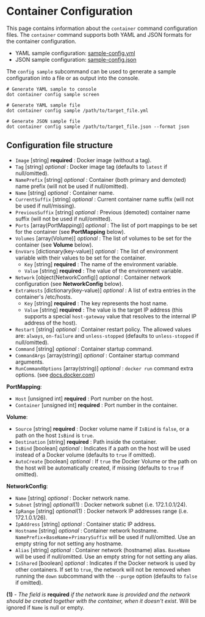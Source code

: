 ﻿# Container Configuration 
This page contains information about the `container` command configuration files.
The `container` command supports both YAML and JSON formats for the container configuration.

- YAML sample configuration: [sample-config.yml](./sample-config.yml)
- JSON sample configuration: [sample-config.json](./sample-config.json)

The `config sample` subcommand can be used to generate a sample configuration into a file or as output into the console.

```shell
# Generate YAML sample to console
dot container config sample screen

# Generate YAML sample file
dot container config sample /path/to/target_file.yml

# Generate JSON sample file
dot container config sample /path/to/target_file.json --format json
```

## Configuration file structure

- `Image` [string] **required** : Docker image (without a tag).
- `Tag` [string] *optional* : Docker image tag (defaults to `latest` if null/omitted).
- `NamePrefix` [string] *optional* : Container (both primary and demoted) name prefix (will not be used if null/omitted).
- `Name` [string] *optional* : Container name.
- `CurrentSuffix` [string] *optional* : Current container name suffix (will not be used if null/missing).
- `PreviousSuffix` [string] *optional* : Previous (demoted) container name suffix (will not be used if null/omitted).
- `Ports` [array(PortMapping)] *optional* : The list of port mappings to be set for the container (see **PortMapping** below).
- `Volumes` [array(Volume)] *optional* : The list of volumes to be set for the container (see **Volume** below).
- `EnvVars` [dictionary(key-value)] *optional* : The list of environment variable with their values to be set for the container.
  - `Key` [string] **required** : The name of the environment variable.
  - `Value` [string] **required** : The value of the environment variable.
- `Network` [object(NetworkConfig)] *optional* : Container network configuration (see **NetworkConfig** below).
- `ExtraHosts` [dictionary(key-value)] *optional* : A list of extra entries in the container's /etc/hosts.
  - `Key` [string] **required** : The key represents the host name.
  - `Value` [string] **required** : The value is the target IP address (this supports a special `host-gateway` value that resolves to the internal IP address of the host).
- `Restart` [string] *optional* : Container restart policy. The allowed values are: `always`, `on-failure` and `unless-stopped` (defaults to `unless-stopped` if null/omitted).
- `Command` [string] *optional* : Container startup command.
- `CommandArgs` [array(string)] *optional* : Container startup command arguments.
- `RunCommandOptions` [array(string)] *optional* : `docker run` command extra options. (see [docs.docker.com](https://docs.docker.com/engine/reference/commandline/run/#options))

**PortMapping**:
- `Host` [unsigned int] **required** : Port number on the host.
- `Container` [unsigned int] **required** : Port number in the container.

**Volume**:
- `Source` [string] **required** : Docker volume name if `IsBind` is `false`, or a path on the host `IsBind` is `true`. 
- `Destination` [string] **required** : Path inside the container. 
- `IsBind` [boolean] *optional* : Indicates if a path on the host will be used instead of a Docker volume (defaults to `true` if omitted).
- `AutoCreate` [boolean] *optional* : If `true` the Docker Volume or the path on the host will be automatically created, if missing (defaults to `true` if omitted).

**NetworkConfig**:
- `Name` [string] *optional* : Docker network name.
- `Subnet` [string] *optional*(1) : Docker network subnet (i.e. 172.1.0.1/24).
- `IpRange` [string] *optional*(1) : Docker network IP addresses range (i.e. 172.1.0.1/26).
- `IpAddress` [string] *optional* : Container static IP address. 
- `Hostname` [string] *optional* : Container network hostname. `NamePrefix`+`BaseName`+`PrimarySuffix` will be used if null/omitted. Use an empty string for not setting any hostname.
- `Alias` [string] *optional* : Container network (hostname) alias. `BaseName` will be used if null/omitted. Use an empty string for not setting any alias.
- `IsShared` [boolean] *optional* : Indicates if the Docker network is used by other containers. If set to `true`, the network will not be removed when running the `down` subcommand with the `--purge` option (defaults to `false` if omitted).

**(1)** - *The field is* **required** *if the network `Name` is provided and the network should be created together with the container, when it doesn't exist*. Will be ignored if `Name` is null or empty.
